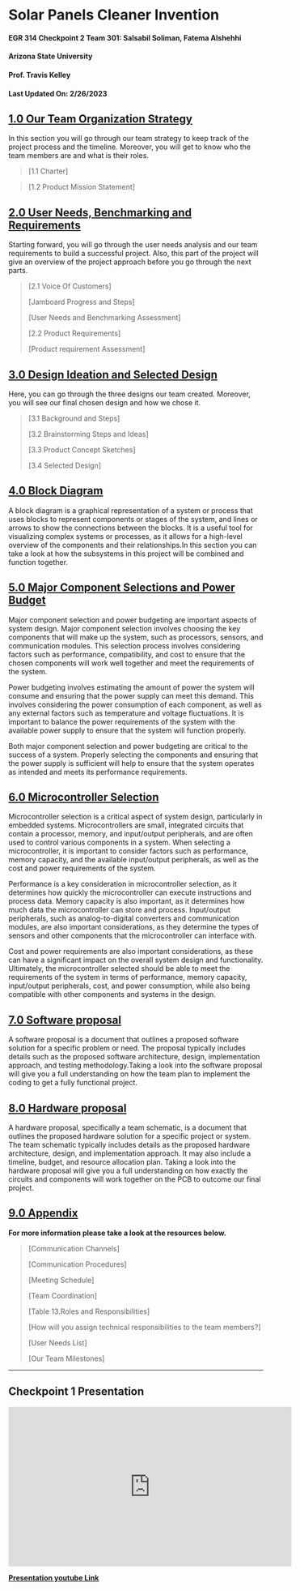 
<h1> Solar Panels Cleaner Invention</h1>

<h4> EGR 314 Checkpoint 2 Team 301: Salsabil Soliman, Fatema Alshehhi</h4> 

<h4>Arizona State University</h4>

<h4>Prof. Travis Kelley</h4>

<h4> Last Updated On: 2/26/2023</h4>

## [1.0 Our Team Organization Strategy](/team-organization)
In this section you will go through our team strategy to keep track of the 
project process and the timeline. Moreover, you will get to know who the team members are and what is their roles.
> [1.1 Charter]
 
> [1.2 Product Mission Statement]

## [2.0 User Needs, Benchmarking and Requirements](/user-needs)

Starting forward, you will go through the user needs analysis and our
team requirements to build a successful project. Also, this part of the
project will give an overview of the project approach before you go
through the next parts.

> [2.1 Voice Of Customers]
> 
>[Jamboard Progress and Steps]
>
>[User Needs and Benchmarking Assessment]
>
> [2.2 Product Requirements]
>
> [Product requirement Assessment]

## [3.0 Design Ideation and Selected Design](/design-ideation)

Here, you can go through the three designs our team created. Moreover,
you will see our final chosen design and how we chose it.

> [3.1 Background and Steps]
> 
> [3.2 Brainstorming Steps and Ideas]
> 
> [3.3 Product Concept Sketches]
> 
> [3.4 Selected Design]

## [4.0 Block Diagram](block-diagram)

A block diagram is a graphical representation of a system or process that uses blocks to represent components or stages of the system,
and lines or arrows to show the connections between the blocks. It is a useful tool for visualizing complex 
systems or processes, as it allows for a high-level overview of the components and their relationships.In this 
section you can take a look at how the subsystems in this project will be combined and
function together.

## [5.0 Major Component Selections and Power Budget](/component-selection)

Major component selection and power budgeting are important aspects of system design. Major component 
selection involves choosing the key components that will make up the system, such as processors, sensors,
and communication modules. This selection process involves considering factors such as performance,
compatibility, and cost to ensure that the chosen components will work well together and meet the requirements of the system.

Power budgeting involves estimating the amount of power the system will consume and ensuring 
that the power supply can meet this demand. This involves considering the power consumption
of each component, as well as any external factors such as temperature and voltage 
fluctuations. It is important to balance the power requirements of the system with 
the available power supply to ensure that the system will function properly.

Both major component selection and power budgeting are critical to the success of a
system. Properly selecting the components and ensuring that the power supply is 
sufficient will help to ensure that the system operates as intended and meets its performance requirements.

## [6.0 Microcontroller Selection](/microcontroller-selection)
Microcontroller selection is a critical aspect of system design, particularly in embedded systems. Microcontrollers are small, integrated circuits that contain a processor, memory, and input/output peripherals, and are often used to control various components in a system. When selecting a microcontroller, it is important to consider factors such as performance, memory capacity, and the available input/output peripherals, as well as the cost and power requirements of the system.

Performance is a key consideration in microcontroller selection, as it determines how quickly the microcontroller can execute instructions and process data. Memory capacity is also important, as it determines how much data the microcontroller can store and process. Input/output peripherals, such as analog-to-digital converters and communication modules, are also important considerations, as they determine the types of sensors and other components that the microcontroller can interface with.

Cost and power requirements are also important considerations, as these can have a significant impact on the overall system design and functionality. Ultimately, the microcontroller selected should be able to meet the requirements of the system in terms of performance, memory capacity, input/output peripherals, cost, and power consumption, while also being compatible with other components and systems in the design.

## [7.0 Software proposal](/software-proposal)

A software proposal is a document that outlines a proposed software solution for a specific problem or need. The proposal typically includes details such as the proposed software architecture, design, implementation approach, and testing methodology.Taking a look into the software proposal will give you a full 
understanding on how the team plan to implement the coding to get a fully functional project.

## [8.0 Hardware proposal](/hardware-proposal)

A hardware proposal, specifically a team schematic, is a document that outlines the proposed hardware solution for a specific project or system. The team schematic typically includes details as the proposed hardware architecture, design, and implementation approach. It may also include a timeline, budget, and resource allocation plan. Taking a look into the hardware proposal will give you a full 
understanding on how exactly the circuits and components will work 
together on the PCB to outcome our final project.

## [9.0 Appendix](/appendix)

**For more information please take a look at the resources below.**

> [Communication Channels]
>
> [Communication Procedures]
>
> [Meeting Schedule]
>
> [Team Coordination]
>
> [Table 13.Roles and Responsibilities]
>
> [How will you assign technical responsibilities to the team members?]
>
> [User Needs List]
>
> [Our Team Milestones]



---
Checkpoint 1 Presentation
---
<iframe width="560" height="315" src="https://www.youtube.com/embed/ZJIEgCf_MdA" title="YouTube video player" frameborder="0" allow="accelerometer; autoplay; clipboard-write; encrypted-media; gyroscope; picture-in-picture; web-share" allowfullscreen></iframe>
  
[**<span class="underline">Presentation youtube
Link</span>**](https://youtu.be/ZJIEgCf_MdA)



